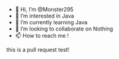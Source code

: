 - 👋 Hi, I’m @Monster295
- 👀 I’m interested in Java
- 🌱 I’m currently learning Java
- 💞️ I’m looking to collaborate on Nothing
- 📫 How to reach me !

<!---
Monster295/Monster295 is a ✨ special ✨ repository because its `README.md` (this file) appears on your GitHub profile.
You can click the Preview link to take a look at your changes.
--->
this is a pull request test!
